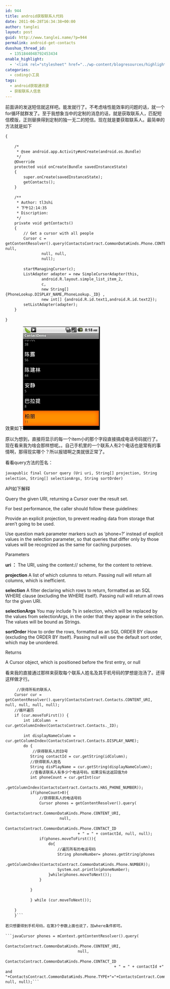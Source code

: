 ```yaml
---
id: 944
title: android获取联系人代码
date: 2011-06-28T16:34:38+00:00
author: tanglei
layout: post
guid: http://www.tanglei.name/?p=944
permalink: android-get-contacts
duoshuo_thread_id:
  - 1351844048792453434
enable_highlight:
  - '<link rel="stylesheet" href="../wp-content/blogresources/highlightconfig/highlight.default.min.css"><script src="../wp-content/blogresources/highlightconfig/jquery-2.1.4.min.js"></script><script src="../wp-content/blogresources/highlightconfig/enable_highlight.js"></script>'
categories:
  - coding小工具
tags:
  - android获取通讯录
  - 获取联系人信息
---
```

前面讲的发送短信就这样吧。能发就行了。不考虑啥性能效率的问题的话，就一个for循环就群发了。至于我想象当中的定制的消息的话，就是获取联系人，匹配短信模版，正则替换得到定制的独一无二的短信。现在就是要获取联系人。最简单的方法就是如下

```javapublic class SimpleContact extends ListActivity
{

	/* 
	 * @see android.app.Activity#onCreate(android.os.Bundle)
	 */
	@Override
	protected void onCreate(Bundle savedInstanceState)
	{
		super.onCreate(savedInstanceState);
		getContacts();
	}
	
	/**
	 * Author: tl3shi
	 * 下午12:14:35
	 * Discription:
	 */
	private void getContacts()
	{
		// Get a cursor with all people
		Cursor c = getContentResolver().query(ContactsContract.CommonDataKinds.Phone.CONTENT_URI, null, 
				null, null, 
				null);
		
		startManagingCursor(c);
		ListAdapter adapter = new SimpleCursorAdapter(this, 
		        android.R.layout.simple_list_item_2, 
		        c, 
		        new String[] {PhoneLookup.DISPLAY_NAME,PhoneLookup._ID} ,
		        new int[] {android.R.id.text1,android.R.id.text2}); 
		setListAdapter(adapter);
	}

}
```

效果如下[<img src="/wp-content/uploads/2011/06/android-get-contact.jpg" alt="android获取通讯录" title="android获取联系人" width="243" height="325" class="aligncenter size-full wp-image-945" />](/wp-content/uploads/2011/06/android-get-contact.jpg)
  
原以为想到，直接将显示的每一个item小的那个字段直接搞成电话号码就行了。现在看来我为啥会那样想呢。。自己手机里的一个联系人有2个电话也是常有的事情啊，那得现实哪个？所以报错啊之类就很正常了。
  
看看query方法的签名：

```javapublic final Cursor query (Uri uri, String[] projection, String selection, String[] selectionArgs, String sortOrder) ```

API如下解释

Query the given URI, returning a Cursor over the result set. 

For best performance, the caller should follow these guidelines: 

Provide an explicit projection, to prevent reading data from storage that aren&#8217;t going to be used. 

Use question mark parameter markers such as &#8216;phone=?&#8217; instead of explicit values in the selection parameter, so that queries that differ only by those values will be recognized as the same for caching purposes. 

Parameters
  
**uri ：** The URI, using the content:// scheme, for the content to retrieve.
  
**projection** A list of which columns to return. Passing null will return all columns, which is inefficient.
  
**selection** A filter declaring which rows to return, formatted as an SQL WHERE clause (excluding the WHERE itself). Passing null will return all rows for the given URI.
  
**selectionArgs** You may include ?s in selection, which will be replaced by the values from selectionArgs, in the order that they appear in the selection. The values will be bound as Strings.
  
**sortOrder** How to order the rows, formatted as an SQL ORDER BY clause (excluding the ORDER BY itself). Passing null will use the default sort order, which may be unordered. 

Returns
  
A Cursor object, which is positioned before the first entry, or null
  
看来我的直接通过那样来获取每个联系人姓名及其手机号码的梦想是泡汤了。还得这样做才行。 

```javapublic void getContact(){   
     //获得所有的联系人   
    Cursor cur = getContentResolver().query(ContactsContract.Contacts.CONTENT_URI, null, null, null, null);   
    //循环遍历   
    if (cur.moveToFirst()) {   
        int idColumn  = cur.getColumnIndex(ContactsContract.Contacts._ID);   
           
        int displayNameColumn = cur.getColumnIndex(ContactsContract.Contacts.DISPLAY_NAME);   
        do {   
            //获得联系人的ID号   
           String contactId = cur.getString(idColumn);   
           //获得联系人姓名   
           String disPlayName = cur.getString(displayNameColumn);   
           //查看该联系人有多少个电话号码。如果没有这返回值为0   
           int phoneCount = cur.getInt(cur   
                    .getColumnIndex(ContactsContract.Contacts.HAS_PHONE_NUMBER));   
           if(phoneCount>0){   
               //获得联系人的电话号码   
               Cursor phones = getContentResolver().query(   
                        ContactsContract.CommonDataKinds.Phone.CONTENT_URI,   
                        null,   
                        ContactsContract.CommonDataKinds.Phone.CONTACT_ID   
                                + " = " + contactId, null, null);   
               if(phones.moveToFirst()){   
                   do{   
                       //遍历所有的电话号码   
                       String phoneNumber= phones.getString(phones     
                                .getColumnIndex(ContactsContract.CommonDataKinds.Phone.NUMBER));   
                       System.out.println(phoneNumber);   
                   }while(phones.moveToNext());   
               }   
              
           }   
  
           } while (cur.moveToNext());   
  
    }   
    }```

若只想要得到手机号码，在第3个参数上面也说了，加where条件即可。

```javaCursor phones = mContext.getContentResolver().query(
                                ContactsContract.CommonDataKinds.Phone.CONTENT_URI,
                                null,
                                ContactsContract.CommonDataKinds.Phone.CONTACT_ID
                                                + " = " + contactId +" and "+ContactsContract.CommonDataKinds.Phone.TYPE+"="+ContactsContract.CommonDataKinds.Phone.TYPE_MOBILE, null, null);```
